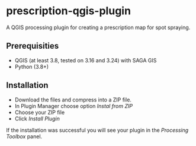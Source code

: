 # prescription-qgis-plugin
A QGIS processing plugin for creating a prescription map for spot spraying. 

## Prerequisities
* QGIS (at least 3.8, tested on 3.16 and 3.24) with SAGA GIS
* Python (3.8+)

## Installation
* Download the files and compress into a ZIP file. 
* In Plugin Manager choose option *Instal from ZIP*
* Choose your ZIP file
* Click *Install Plugin*

If the installation was successful you will see your plugin in the *Processing Toolbox* panel.


